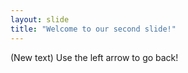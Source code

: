 ```yaml
---
layout: slide
title: "Welcome to our second slide!"
---
```

(New text)
Use the left arrow to go back!
